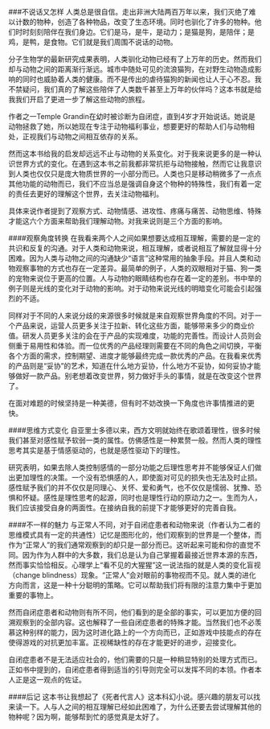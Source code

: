 ###不说话又怎样
人类总是很自信。走出非洲大陆两百万年以来，我们灭绝了难以计数的物种，创造了各种物品，改变了生态环境。同时也驯化了许多的物种。他们时时刻刻陪伴在我们身边。它们是马，是牛，是动力；是猫是狗，是陪伴；是鸡，是鸭，是食物。它们就是我们周围不说话的动物。

分子生物学的最新研究成果表明，人类驯化动物已经有了上万年的历史。然而我们却与动物之间的距离渐行渐远。城市中随处可见的流浪猫狗，在对野生动物造成影响的同时也威胁着人类的健康。而不是传出的虐待猫狗的新闻也让人于心不忍。我不禁疑问，我们真的了解这些陪伴了人类数千甚至上万年的伙伴吗？这本书就是给我我们开启了更进一步了解这些动物的旅程。

作者之一Temple Grandin在幼时被诊断为自闭症，直到4岁才开始说话。她说是动物拯救了她，所以她现在专注于动物福利事业，想要更好的帮助人们与动物相处，正视我们与动物之间相互依存的关系。

然而这本书给我的启发却远远不止与动物的关系变化。对于我来说更多的是一种认识世界方式的变化。在遇到这本书之前我都非常抗拒与动物接触，然而它让我意识到人类也仅仅只是庞大物质世界的一小部分而已。人类也只是移动稍微多了一点点其他功能的动物而已，我们不应当总是强调自身这个物种的特殊性，我们有着一定的责任去更好的理解这个世界，去关注动物福利。

具体来说作者提到了观察方式、动物情感、进攻性、疼痛与痛苦、动物思维、特殊才能这六个方面来帮助我们理解动物。对我来说则是三个方面的影响。

####观察角度转换
在我看来两个人之间如果想要达成相互理解，需要的是一定的共识和反复的沟通。对于人类和动物来说，相互理解，或者说相互了解就显得十分困难。因为人类与动物之间的沟通缺少“语言”这种常用的抽象手段。并且人类和动物观察事物的方式也存在一定差异。最简单的例子，人类的双眼相对于猫、狗一类的宠物来说位于更高的位置。人与动物的眼睛结构也存在着一定的差别。书中举的例子则是光线的变化对于动物的影响。对于动物来说光线的明暗变化可能会引起强烈的不适。

同样对于不同的人来说分歧的来源很多时候就是来自观察世界角度的不同。对于一个产品来说，运营人员更多关注于拉新、转化这些方面，能够带来多少的商业价值。研发人员更多关注的会在于产品的实现难度，功能的完善性。而设计人员则会侧重于易用性和体验。而一位优秀的产品经理则需要在不同的角色之间切换，平衡各个方面的需求，控制期望、进度才能够最终完成一款优秀的产品。在我看来优秀的产品则是“妥协”的艺术，知道在什么地方妥协，什么地方不妥协，如何妥协才能够做好一款产品。别老想着改变世界，努力做好手头的事情，就是在改变这个世界了。

在面对难题的时候坚持是一种美德，但有时不妨改换一下角度也许事情推进的更快。

####思维方式变化
自亚里士多德以来，西方文明就始终在歌颂着理性，很多时候我们甚至对感性赋予软弱一类的属性。仿佛感性是一种累赘一般。然而人类的理性思考其实是基于情感驱动的，也就是感性驱动下的理性。

研究表明，如果去除人类控制感情的一部分功能之后理性思考并不能够保证人们做出更加理性的决策。一个没有恐惧感的人，即使面对可见的损失也无法及时止损。感性赋予我们的并不仅仅是同理心、关怀、爱和勇气，也不仅仅是懦弱、犹豫、恐惧和怀疑。感性是理性思考的起源，同时也是理性行动的原动力之一。生而为人，我们应该接受自身的两面性。在接纳自我的前提下才能够更好的完善自我。

####不一样的魅力
与正常人不同，对于自闭症患者和动物来说（作者认为二者的思维模式具有一定的共通性）记忆是图形化的，他们观察到的世界是一个整体，而作为“正常人”的我们通常观察到的却只是一部分而已。这听起来可能和你的直觉不同。因为作为人群中的大多数，我们总是认为自己掌握着最接近世界本源的东西，然而事实恰恰相反。心理学上“看不见的大猩猩”这一说法指的就是人类的变化盲视（change blindness）现象。“正常人”会对眼前的事物视而不见。就人类的进化方向而言，这是一种十分聪明的策略。它可以帮助我们将有限的注意力集中于更加重要的事物上。

然而自闭症患者和动物则有所不同，他们看到的是全部的事实，可以更加方便的回溯观察到的全部内容。这也解释了一些自闭症患者的特殊才能。当然我们也不必羡慕这种别样的能力，因为这时进化路上的一个方向而已，正如游戏中技能点的存在使得游戏的对抗更加丰富。正视稀缺性的存在才能更好的进步，迎接变化。

自闭症患者不是无法适应社会的，他们需要的只是一种稍显特别的处理方式而已。正如书中提到的，自闭症患者得到适当的引导则完全可以发挥不同的本领。作者本人正是这一观点的佐证。

####后记
这本书让我想起了《死者代言人》这本科幻小说。感兴趣的朋友可以找来读一下。人与人之间的相互理解已经如此困难了，为什么还要去尝试理解其他的物种呢？因为啊，能够帮到忙的感觉真是太好了。